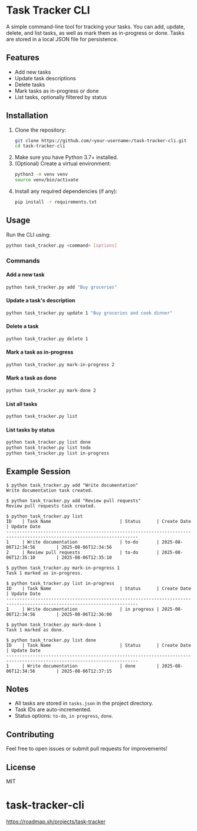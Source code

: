 # Task Tracker CLI

A simple command-line tool for tracking your tasks. You can add, update, delete, and list tasks, as well as mark them as in-progress or done. Tasks are stored in a local JSON file for persistence.

## Features
- Add new tasks
- Update task descriptions
- Delete tasks
- Mark tasks as in-progress or done
- List tasks, optionally filtered by status

## Installation
1. Clone the repository:
   ```sh
   git clone https://github.com/<your-username>/task-tracker-cli.git
   cd task-tracker-cli
   ```
2. Make sure you have Python 3.7+ installed.
3. (Optional) Create a virtual environment:
   ```sh
   python3 -m venv venv
   source venv/bin/activate
   ```
4. Install any required dependencies (if any):
   ```sh
   pip install -r requirements.txt
   ```

## Usage
Run the CLI using:
```sh
python task_tracker.py <command> [options]
```

### Commands

#### Add a new task
```sh
python task_tracker.py add "Buy groceries"
```

#### Update a task's description
```sh
python task_tracker.py update 1 "Buy groceries and cook dinner"
```

#### Delete a task
```sh
python task_tracker.py delete 1
```

#### Mark a task as in-progress
```sh
python task_tracker.py mark-in-progress 2
```

#### Mark a task as done
```sh
python task_tracker.py mark-done 2
```

#### List all tasks
```sh
python task_tracker.py list
```

#### List tasks by status
```sh
python task_tracker.py list done
python task_tracker.py list todo
python task_tracker.py list in-progress
```

## Example Session
```
$ python task_tracker.py add "Write documentation"
Write documentation task created.

$ python task_tracker.py add "Review pull requests"
Review pull requests task created.

$ python task_tracker.py list
ID    | Task Name                          | Status      | Create Date                | Update Date                
------------------------------------------------------------------------------------------------------------------------
1     | Write documentation                | to-do       | 2025-08-06T12:34:56        | 2025-08-06T12:34:56        
2     | Review pull requests               | to-do       | 2025-08-06T12:35:10        | 2025-08-06T12:35:10        

$ python task_tracker.py mark-in-progress 1
Task 1 marked as in-progress.

$ python task_tracker.py list in-progress
ID    | Task Name                          | Status      | Create Date                | Update Date                
------------------------------------------------------------------------------------------------------------------------
1     | Write documentation                | in progress | 2025-08-06T12:34:56        | 2025-08-06T12:36:00        

$ python task_tracker.py mark-done 1
Task 1 marked as done.

$ python task_tracker.py list done
ID    | Task Name                          | Status      | Create Date                | Update Date                
------------------------------------------------------------------------------------------------------------------------
1     | Write documentation                | done        | 2025-08-06T12:34:56        | 2025-08-06T12:37:15        
```

## Notes
- All tasks are stored in `tasks.json` in the project directory.
- Task IDs are auto-incremented.
- Status options: `to-do`, `in progress`, `done`.

## Contributing
Feel free to open issues or submit pull requests for improvements!

## License
MIT
# task-tracker-cli
https://roadmap.sh/projects/task-tracker
